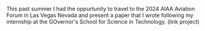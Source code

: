 This past summer I had the oppurtunity to travel to the 2024 AIAA Aviation Forum in Las Vegas Nevada and present a paper that I wrote following my internship at the GOvernor's School for Science in Technology. (link project) 
